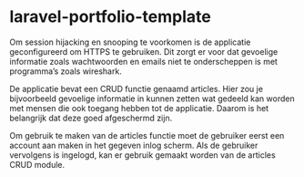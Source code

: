 # laravel-portfolio-template
Om session hijacking en snooping te voorkomen is de applicatie geconfigureerd om HTTPS te gebruiken. Dit zorgt er voor dat gevoelige informatie zoals wachtwoorden en emails niet te onderscheppen is met programma’s zoals wireshark.

De applicatie bevat een CRUD functie genaamd articles. Hier zou je bijvoorbeeld gevoelige informatie in kunnen zetten wat gedeeld kan worden met mensen die ook toegang hebben tot de applicatie. Daarom is het belangrijk dat deze goed afgeschermd zijn.

Om gebruik te maken van de articles functie moet de gebruiker eerst een account aan maken in het gegeven inlog scherm. Als de gebruiker vervolgens is ingelogd, kan er gebruik gemaakt worden van de articles CRUD module.
